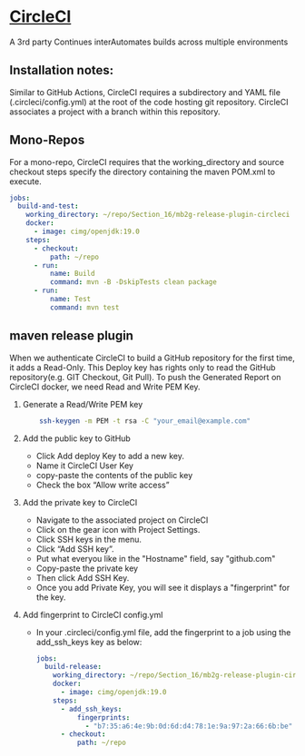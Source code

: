 # [CircleCI](https://circleci.com)

A 3rd party Continues interAutomates builds across multiple environments

## Installation notes:

Similar to GitHub Actions, CircleCI requires a subdirectory and YAML file (.circleci/config.yml) at the root of the code hosting git repository. CircleCI associates a project with a branch within this repository.

## Mono-Repos

For a mono-repo, CircleCI requires that the working_directory and source checkout steps specify the directory containing the maven POM.xml to execute. 

```yaml
jobs:
  build-and-test:
    working_directory: ~/repo/Section_16/mb2g-release-plugin-circleci
    docker:
      - image: cimg/openjdk:19.0
    steps:
      - checkout:
          path: ~/repo
      - run:
          name: Build
          command: mvn -B -DskipTests clean package
      - run:
          name: Test
          command: mvn test
```

## maven release plugin

When we authenticate CircleCI to build a GitHub repository for the first time, it adds a Read-Only.  This Deploy key has 
rights only to read the GitHub repository(e.g. GIT Checkout, Git Pull). To push the Generated Report on CircleCI docker, 
we need Read and Write PEM Key.

1. Generate a Read/Write PEM key 
   ```sh
       ssh-keygen -m PEM -t rsa -C "your_email@example.com" 
   ```

2. Add the public key to GitHub
   - Click Add deploy Key to add a new key.
   - Name it CircleCI User Key
   - copy-paste the contents of the public key
   - Check the box “Allow write access”

3. Add the private key to CircleCI
   - Navigate to the associated project on CircleCI
   - Click on the gear icon with Project Settings.
   - Click SSH keys in the menu.
   - Click “Add SSH key”.
   - Put what everyou like in the "Hostname" field, say "github.com" 
   - Copy-paste the private key
   - Then click Add SSH Key.
   - Once you add Private Key, you will see it displays a "fingerprint" for the key.

4. Add fingerprint to CircleCI config.yml
    - In your .circleci/config.yml file, add the fingerprint to a job using the add_ssh_keys key as below:
        ```yaml
        jobs:
          build-release:
            working_directory: ~/repo/Section_16/mb2g-release-plugin-circleci
            docker:
              - image: cimg/openjdk:19.0
            steps:
              - add_ssh_keys:
                  fingerprints:
                    - "b7:35:a6:4e:9b:0d:6d:d4:78:1e:9a:97:2a:66:6b:be"
              - checkout:
                  path: ~/repo
        ```





